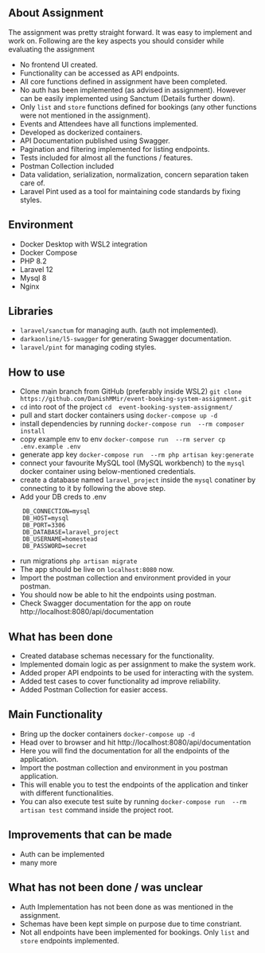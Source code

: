 
## About Assignment

The assignment was pretty straight forward. It was easy to implement and work on. Following are the key aspects you should consider while evaluating the assignment
- No frontend UI created.
- Functionality can be accessed as API endpoints.
- All core functions defined in assignment have been completed.
- No auth has been implemented (as advised in assignment). However can be easily implemented using Sanctum (Details further down).
- Only `list` and `store` functions defined for bookings (any other functions were not mentioned in the assignment).
- Events and Attendees have all functions implemented.
- Developed as dockerized containers.
- API Documentation published using Swagger.
- Pagination and filtering implemented for listing endpoints.
- Tests included for almost all the functions / features.
- Postman Collection included
- Data validation, serialization, normalization, concern separation taken care of.
- Laravel Pint used as a tool for maintaining code standards by fixing styles.

## Environment
- Docker Desktop with WSL2 integration
- Docker Compose
- PHP 8.2
- Laravel 12
- Mysql 8
- Nginx

## Libraries
- `laravel/sanctum` for managing auth. (auth not implemented).
- `darkaonline/l5-swagger` for generating Swagger documentation.
- `laravel/pint` for managing coding styles.

## How to use
- Clone main branch from GitHub (preferably inside WSL2) `git clone https://github.com/DanishMMir/event-booking-system-assignment.git`
- `cd` into root of the project `cd  event-booking-system-assignment/`
- pull and start docker containers using `docker-compose up -d`
- install dependencies by running `docker-compose run  --rm composer install`
- copy example env to env `docker-compose run  --rm server cp .env.example .env`
- generate app key `docker-compose run  --rm php artisan key:generate`
- connect your favourite MySQL tool (MySQL workbench) to the `mysql` docker container using below-mentioned credentials.
- create a database named `laravel_project` inside the `mysql` conatiner by connecting to it by following the above step.
- Add your DB creds to .env
```
    DB_CONNECTION=mysql
    DB_HOST=mysql
    DB_PORT=3306
    DB_DATABASE=laravel_project
    DB_USERNAME=homestead
    DB_PASSWORD=secret
```
- run migrations `php artisan migrate`
- The app should be live on `localhost:8080` now.
- Import the postman collection and environment provided in your postman.
- You should now be able to hit the endpoints using postman.
- Check Swagger documentation for the app on route http://localhost:8080/api/documentation

## What has been done
- Created database schemas necessary for the functionality.
- Implemented domain logic as per assignment to make the system work.
- Added proper API endpoints to be used for interacting with the system.
- Added test cases to cover functionality ad improve reliability.
- Added Postman Collection for easier access.

## Main Functionality
- Bring up the docker containers `docker-compose up -d`
- Head over to browser and hit http://localhost:8080/api/documentation
- Here you will find the documentation for all the endpoints of the application.
- Import the postman collection and environment in you postman application.
- This will enable you to test the endpoints of the application and tinker with different functionalities.
- You can also execute test suite by running `docker-compose run  --rm artisan test` command inside the project root.

## Improvements that can be made
- Auth can be implemented
- many more

## What has not been done / was unclear
- Auth Implementation has not been done as was mentioned in the assignment.
- Schemas have been kept simple on purpose due to time constriant.
- Not all endpoints have been implemented for bookings. Only `list` and `store` endpoints implemented.
